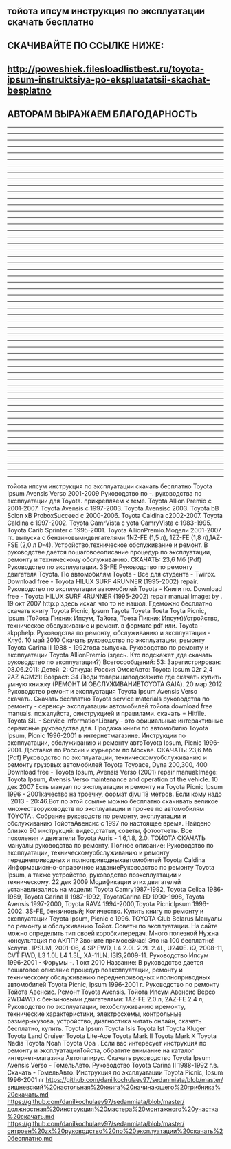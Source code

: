 тойота ипсум инструкция по эксплуатации скачать бесплатно
--------------------------------------------------
СКАЧИВАЙТЕ ПО ССЫЛКЕ НИЖЕ:
--------------------------------------------------
http://poweshiek.filesloadlistbest.ru/toyota-ipsum-instruktsiya-po-ekspluatatsii-skachat-besplatno
--------------------------------------------------
АВТОРАМ ВЫРАЖАЕМ БЛАГОДАРНОСТЬ
--------------------------------------------------
--------------------------------------------------
--------------------------------------------------
--------------------------------------------------
--------------------------------------------------
--------------------------------------------------
--------------------------------------------------
--------------------------------------------------
--------------------------------------------------
--------------------------------------------------
--------------------------------------------------
--------------------------------------------------
--------------------------------------------------
--------------------------------------------------
--------------------------------------------------
--------------------------------------------------
--------------------------------------------------
--------------------------------------------------
--------------------------------------------------
--------------------------------------------------
--------------------------------------------------
--------------------------------------------------
--------------------------------------------------
--------------------------------------------------
--------------------------------------------------
--------------------------------------------------
--------------------------------------------------
--------------------------------------------------
--------------------------------------------------
--------------------------------------------------
--------------------------------------------------
--------------------------------------------------
--------------------------------------------------
--------------------------------------------------
--------------------------------------------------
--------------------------------------------------
--------------------------------------------------
--------------------------------------------------
--------------------------------------------------
--------------------------------------------------
--------------------------------------------------
--------------------------------------------------
--------------------------------------------------
--------------------------------------------------
--------------------------------------------------
--------------------------------------------------
--------------------------------------------------
--------------------------------------------------
--------------------------------------------------
--------------------------------------------------
--------------------------------------------------
--------------------------------------------------
--------------------------------------------------
--------------------------------------------------
--------------------------------------------------
--------------------------------------------------
тойота ипсум инструкция по эксплуатации скачать бесплатно Toyota Ipsum Avensis Verso 2001-2009 Руководство по  -. руководства по эксплуатации для Toyota. прикрепляем к теме. Toyota Allion Premio c 2001-2007. Toyota Avensis с 1997-2003. Toyota Avensisc 2003. Toyota bВ Scion xB ProboxSucceed c 2000-2006. Toyota Caldina с2002-2007. Toyota Caldina c 1997-2002. Toyota CamrVista с yota CamryVista c 1983-1995. Toyota Carib Sprinter с 1995-2001. Toyota AllionPremio.Модели 2001-2007 гг. выпуска с бензиновымидвигателями 1NZ-FE (1,5 л), 1ZZ-FE (1,8 л),1AZ-FSE (2,0 л D-4). Устройство,техническое обслуживание и ремонт. В руководстве дается пошаговоеописание процедур по эксплуатации, ремонту и техническому обслуживанию. СКАЧАТЬ: 23,6 Мб (Pdf)  Руководство по эксплуатации. 3S-FE Руководство по ремонту двигателя Toyota. По автомобилям Toyota - Все для студента - Twirpx. Download free - Toyota HILUX SURF 4RUNNER (1995-2002) repair. Руководство по эксплуатации автомобилей Toyota - Книги по. Download free - Toyota HILUX SURF 4RUNNER (1995-2002) repair manual:Image: by .
19 окт 2007  http:p здесь искал что то не нашол. Гдеможно бесплатно скачать книгу Toyota Picnic, Ipsum  Tayota  Toyeta  Toeta Toyta Picnic, Ipsum (Тойота Пикник Ипсум, Тайота, Тоета Пикник Ипсум)Устройство, техническое обслуживание и ремонт. в формате pdf или. Toyota - akpphelp. Руководства по ремонту, обслуживанию и эксплуатации - Клуб. 10 май 2010  Скачать руководство по эксплуатации, ремонту Toyota Carina II 1988 - 1992года выпуска. Руководство по ремонту и эксплуатации Toyota AllionPremio (здесь. Кто подскажет ,где скачать руководство по эксплуатации?)  Всегосообщений: 53: Зарегистрирован: 08.06.2011: Детей: 2: Откуда: Россия Омск:Авто: Toyota ipsum 02г 2,4 2AZ ACM21: Возраст: 34  Люди товарищиподскажите где скачать купить умную книжку (РЕМОНТ И ОБСЛУЖИВАНИЕTOYOTA GAIA). 20 мар 2012  Руководство ремонт и эксплуатация Toyota Ipsum Avensis Verso скачать. Скачать бесплатно Toyota service materials руководства по ремонту - сервису- эксплуатации автомобилей тойота download free manuals.  пожалуйста, синструкцией и правилами. скачать = Hitfile. Toyota SIL - Service InformationLibrary - это официальные интерактивные сервисные руководства для. Продажа книги по автомобилю Toyota Ipsum, Picnic 1996-2001 в интернетмагазине. Инструкции по эксплуатации, обслуживанию и ремонту автоToyota Ipsum, Picnic 1996-2001. Доставка по России и курьером по Москве. СКАЧАТЬ: 23,6 Мб (Pdf)  Руководство по эксплуатации, техническомуобслуживанию и ремонту грузовых автомобилей Toyota Toyoace, Dyna 200,300, 400  Download free - Toyota Ipsum, Avensis Verso (2001) repair manual:Image:  Toyota Ipsum, Avensis Verso maintenance and operation of the vehicle.
10 дек 2007  Есть мануал по эксплуатации и ремонту на Toyota Picnic  Ipsum 1996 - 2001качество на троечку, формат djvu 18 метров. Если кому надо . 2013 - 20:46.Вот по этой ссылке можно бесплатно скачивать великое множестворуководств по эксплуатации и прочее по автомобилям TOYOTA:. Собрание руководств по ремонту, эксплуатации и обслуживанию ТойотаАвенсис с 1997 по настоящее время. Найдено близко 90 инструкций: видео,статьи, советы, фотоотчеты. Все поколения и двигатели Toyota Auris - 1.6,1.8, 2.0. ТОЙОТА СКАЧАТЬ мануалы руководства по ремонту. Полное описание: Руководство по эксплуатации, техническомуобслуживанию и ремонту переднеприводных и полноприводныхавтомобилей Toyota Caldina  Информационно-справочное изданиеРуководство по ремонту Toyota Ipsum, а также устройство, руководство поэксплуатации и техническому. 22 дек 2009  Модификации этих двигателей устанавливались на модели: Toyota Camry1987-1992, Toyota Celica 1986-1989, Toyota Carina II 1987-1992, ToyotaCarina ED 1990-1998, Toyota Avensis 1997-2000, Toyota RAV4 1994-2000,Toyota PicnicIpsum 1996-2002. 3S-FE, бензиновый; Количество. Купить книгу по ремонту и эксплуатации Toyota Ipsum, Picnic с 1996. TOYOTA Club Belarus  Мануалы по ремонту и обслуживанию Тойот. Советы по эксплуатации. На сайте можно определить тип своей коробкипередач. Много полезной  Нужна консультация по АКПП? Звоните прямосейчас! Это на 100 бесплатно! Услуги . IPSUM, 2001-06, 4 SP FWD, L4 2.0L 2.2L 2.4L, U240E. iQ, 2008-11, CVT FWD, L3 1.0L L4 1.3L, XA-11LN. ISIS,2009-11. Руководство Ипсум 1996-2001 - Форумы -. 1 окт 2010  Название: В руководстве дается пошаговое описание процедур поэксплуатации, ремонту и техническому обслуживанию переднеприводных иполноприводных автомобилей Toyota Picnic, Ipsum 1996-2001 г.
Руководство по ремонту Тойота Авенсис. Ремонт Toyota Avensis. Тойота Ипсум Авенсис Версо 2WD4WD с бензиновыми двигателями: 1AZ-FE 2.0 л, 2AZ-FE 2.4 л; Руководство по эксплуатации, техобслуживанию иремонту, технические характеристики, электросхемы, контрольные размерыкузова, устройство, диагностика читать онлайн, скачать бесплатно, купить. Toyota Ipsum  Toyota Isis  Toyota Ist  Toyota Kluger  Toyota Land Cruiser Toyota Lite-Ace  Toyota Mark II  Toyota Mark X  Toyota Nadia  Toyota Noah Toyota Opa . Если вас интересует инструкция по ремонту и эксплуатацииТойота, обратите внимание на каталог интернет-магазина Автопапирус. Скачать руководство Toyota Ipsum Avensis Verso - ГомельАвто. Руководство Toyota Carina II 1988-1992 г.в.  Скачать - ГомельАвто. Инструкция по эксплуатации Toyota Picnic, Ipsum 1996-2001 гг
https://github.com/danilkochulaev97/sedanmiata/blob/master/вишневский%20настольная%20книга%20начинающего%20грибника%20скачать.md
https://github.com/danilkochulaev97/sedanmiata/blob/master/должностная%20инструкция%20мастера%20монтажного%20участка%20скачать.md
https://github.com/danilkochulaev97/sedanmiata/blob/master/ситроен%20zx%20руководство%20по%20эксплуатации%20скачать%20бесплатно.md